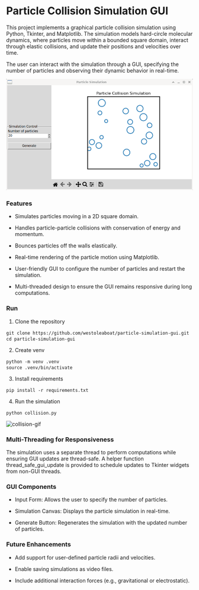 # Particle Collision Simulation GUI

This project implements a graphical particle collision simulation using Python, Tkinter, and Matplotlib. The simulation models hard-circle molecular dynamics, where particles move within a bounded square domain, interact through elastic collisions, and update their positions and velocities over time.

The user can interact with the simulation through a GUI, specifying the number of particles and observing their dynamic behavior in real-time.

![particles](particles.png)

### Features

- Simulates particles moving in a 2D square domain.

- Handles particle-particle collisions with conservation of energy and momentum.

- Bounces particles off the walls elastically.

- Real-time rendering of the particle motion using Matplotlib.

- User-friendly GUI to configure the number of particles and restart the simulation.

- Multi-threaded design to ensure the GUI remains responsive during long computations.


### Run

1. Clone the repository
```
git clone https://github.com/westoleaboat/particle-simulation-gui.git
cd particle-simulation-gui
```
2. Create venv
```
python -m venv .venv
source .venv/bin/activate
```
3. Install requirements
```
pip install -r requirements.txt
```
4. Run the simulation
```
python collision.py
```

![collision-gif](collision.gif)


### Multi-Threading for Responsiveness

The simulation uses a separate thread to perform computations while ensuring GUI updates are thread-safe. A helper function thread_safe_gui_update is provided to schedule updates to Tkinter widgets from non-GUI threads.


### GUI Components

- Input Form: Allows the user to specify the number of particles.

- Simulation Canvas: Displays the particle simulation in real-time.

- Generate Button: Regenerates the simulation with the updated number of particles.


### Future Enhancements

- Add support for user-defined particle radii and velocities.

- Enable saving simulations as video files.

- Include additional interaction forces (e.g., gravitational or electrostatic).